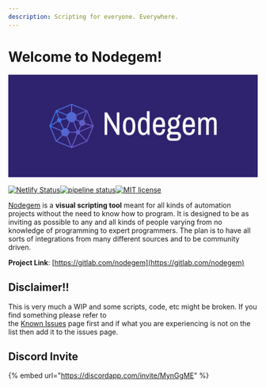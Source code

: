 ```yaml
---
description: Scripting for everyone. Everywhere.
---
```


# Welcome to Nodegem!

![Nodegem](.gitbook/assets/cover.png)

[![Netlify Status](https://api.netlify.com/api/v1/badges/061a935b-5ae2-46d1-a685-a2ef83df940a/deploy-status)](https://app.netlify.com/sites/nodegem/deploys)[![pipeline status](https://gitlab.com/nodegem/nodegem/badges/master/pipeline.svg)](https://gitlab.com/nodegem/nodegem/commits/master)[![MIT license](http://img.shields.io/badge/license-MIT-brightgreen.svg)](http://opensource.org/licenses/MIT)

[Nodegem](https://www.nodegem.io/) is a **visual scripting tool** meant for all kinds of automation projects without the need to know how to program. It is designed to be as inviting as possible to any and all kinds of people varying from no knowledge of programming to expert programmers. The plan is to have all sorts of integrations from many different sources and to be community driven.

**Project Link**: [https://gitlab.com/nodegem](https://gitlab.com/nodegem)

## Disclaimer!!

This is very much a WIP and some scripts, code, etc might be broken. If you find something please refer to   
the [Known Issues](basics/known-issues.md) page first and if what you are experiencing is not on the list then add it to the issues page.

## Discord Invite

{% embed url="https://discordapp.com/invite/MynGgME" %}

